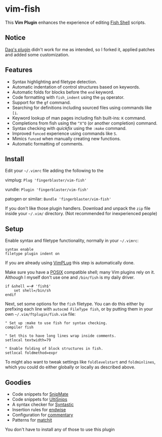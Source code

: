 vim-fish
========

This **Vim Plugin** enhances the experience of editing [Fish Shell][] scripts.

[Fish Shell]: https://github.com/fish-shell/fish-shell

Notice
------
[Dag's plugin][] didn't work for me as intended, so I forked it, applied 
patches and added some customization. 

[Dag's plugin]: https://github.com/dag/vim-fish

Features
--------

* Syntax highlighting and filetype detection.
* Automatic indentation of control structures based on keywords.
* Automatic folds for blocks before the `end` keyword.
* Code formatting with `fish_indent` using the `gq` operator.
* Support for the `gf` command.
* Searching for definitions including sourced files using commands like `[i`.
* Keyword lookup of man pages including fish built-ins: `K` command.
* Completions from fish using the `^X^O` (or another completion) command.
* Syntax checking with _quickfix_ using the `:make` command.
* Improved `funced` experience using commands like `S`.
* Mimics `funced` when manually creating new functions.
* Automatic formatting of comments.

Install
-------
Edit your `~/.vimrc` file adding the following to the 

vimplug:
`Plug 'fingerblaster/vim-fish'`

vundle:
`Plugin 'fingerblaster/vim-fish'`

patogen or similar:
`Bundle 'fingerblaster/vim-fish'`

If you don't like those plugin handlers. Download and unpack the `zip` file
inside your `~/.vim/` directory. (Not recommended for inexperienced people)

Setup
-----

Enable syntax and filetype functionality, normally in your `~/.vimrc`:
```vim
syntax enable
filetype plugin indent on
```
If you are already using [VimPLug][] this step is automatically done.

[VimPlug]: https://github.com/junegunn/vim-plug

Make sure you have a [POSIX][] compatible shell; many Vim plugins rely on it. 
Although I myself don't use one and `/bin/fish` is my daily driver.

[POSIX]: https://en.wikipedia.org/wiki/POSIX

```vim
if &shell =~# 'fish$'
    set shell=/bin/sh
endif
```
Next, set some options for the `fish` filetype.  You can do this either by
prefixing each line with `autocmd FileType fish`, or by putting them in your
own `~/.vim/ftplugin/fish.vim` file:

```vim
" Set up :make to use fish for syntax checking.
compiler fish

" Set this to have long lines wrap inside comments.
setlocal textwidth=79

" Enable folding of block structures in fish.
setlocal foldmethod=expr
```

To might also want to tweak settings like `foldlevelstart` and `foldminlines`, 
which you could do either globally or locally as described above.

Goodies
-------

* Code snippets for [SnipMate][]
* Code snippets for [UltiSnips][]
* A syntax checker for [Syntastic][]
* Insertion rules for [endwise][]
* Configuration for [commentary][]
* Patterns for [matchit][]

You don't have to install any of those to use this plugin

[SnipMate]: https://github.com/garbas/vim-snipmate
[UltiSnips]: https://github.com/SirVer/ultisnips
[Syntastic]: https://github.com/scrooloose/syntastic
[endwise]: https://github.com/tpope/vim-endwise
[commentary]: https://github.com/tpope/vim-commentary
[matchit]: http://www.vim.org/scripts/script.php?script_id=39

